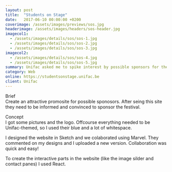 ```yaml
---
layout: post
title:  "Students on Stage"
date:   2017-06-10 00:00:00 +0200
coverimage: /assets/images/previews/sos.jpg
headerimage: /assets/images/headers/sos-header.jpg
imagecol1:
  - /assets/images/details/sos/sos-1.jpg
  - /assets/images/details/sos/sos-2.jpg
  - /assets/images/details/sos/sos-3.jpg
imagecol2:
  - /assets/images/details/sos/sos-4.jpg
  - /assets/images/details/sos/sos-5.jpg
summary: Unifac asked me to spike interest by possible sponsors for their Students on Stage festival.
category: Web
online: https://studentsonstage.unifac.be
client: Unifac
---
```


<span class="post-content-text-subtitle" >Brief</span><br/>
Create an attractive promosite for possible sponosors. After seing this site they need to be informed and convinced to sponsor the festival.

<span class="post-content-text-subtitle" >Concept</span><br/>
I got some pictures and the logo. Offcourse everything needed to be Unifac-themed, so I used their blue and a lot of whitespace.

I designed the website in Sketch and we colaborated using Marvel. They commented on my designs and I uploaded a new version. Collaboration was quick and easy!

To create the interactive parts in the website (like the image silder and contact panes) I used React.
